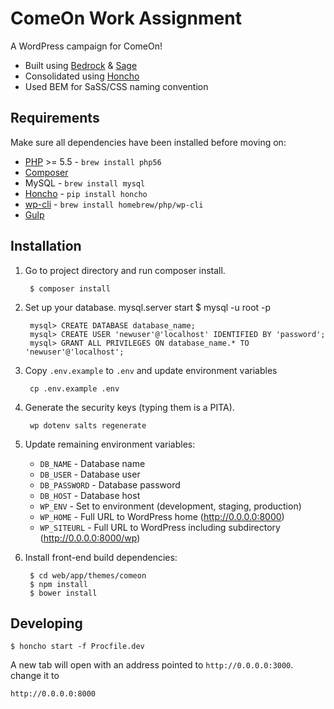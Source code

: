 # ComeOn Work Assignment
A WordPress campaign for ComeOn!
* Built using [Bedrock](https://roots.io/bedrock/) & [Sage](https://roots.io/sage/)
* Consolidated using [Honcho](https://github.com/nickstenning/honcho)
* Used BEM for SaSS/CSS naming convention

## Requirements
Make sure all dependencies have been installed before moving on:
* [PHP](https://github.com/Homebrew/homebrew-php) >= 5.5 - `brew install php56`
* [Composer](https://getcomposer.org/doc/00-intro.md#installation-linux-unix-osx) 
* MySQL - `brew install mysql`
* [Honcho](https://github.com/nickstenning/honcho) - `pip install honcho`
* [wp-cli](https://wp-cli.org/docs/installing/) - `brew install homebrew/php/wp-cli`
* [Gulp](https://github.com/gulpjs/gulp/blob/master/docs/getting-started.md)

## Installation
1. Go to project directory and run composer install.

		$ composer install
				
2. Set up your database.
		mysql.server start
		$ mysql -u root -p

		mysql> CREATE DATABASE database_name;
		mysql> CREATE USER 'newuser'@'localhost' IDENTIFIED BY 'password';
		mysql> GRANT ALL PRIVILEGES ON database_name.* TO 'newuser'@'localhost';

3. Copy `.env.example` to `.env` and update environment variables

		cp .env.example .env

4. Generate the security keys (typing them is a PITA).

		wp dotenv salts regenerate
		
5. Update remaining environment variables:
	* `DB_NAME` - Database name
	* `DB_USER` - Database user
	* `DB_PASSWORD` - Database password
	* `DB_HOST` - Database host
	* `WP_ENV` - Set to environment (development, staging, production)
	* `WP_HOME` - Full URL to WordPress home (http://0.0.0.0:8000)
	* `WP_SITEURL` - Full URL to WordPress including subdirectory (http://0.0.0.0:8000/wp)
6. Install front-end build dependencies:

		$ cd web/app/themes/comeon
		$ npm install
		$ bower install

## Developing

```
$ honcho start -f Procfile.dev
```

A new tab will open with an address pointed to `http://0.0.0.0:3000`. change it to
```
http://0.0.0.0:8000
```
